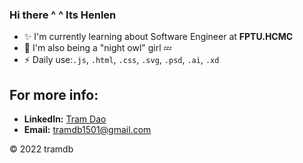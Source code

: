 ### Hi there ^ ^ Its Henlen

- ✨ I'm currently learning about Software Engineer at **FPTU.HCMC**
- 🍑 I'm also being a "night owl" girl 💤
- ⚡️ Daily use:`.js`, `.html`, `.css`, `.svg`, `.psd`, `.ai`,  `.xd`


## For more info: 	

- **LinkedIn:** [Tram Dao](https://www.linkedin.com/in/helen-dao)
- **Email:** tramdb1501@gmail.com

<!---
HelenDao1501/HelenDao1501 is a ✨ special ✨ repository because its `README.md` (this file) appears on your GitHub profile.
You can click the Preview link to take a look at your changes.
--->
&copy; 2022 tramdb
